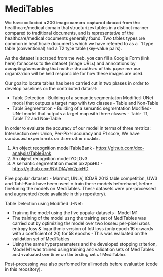 # MediTables

We have collected a 200 image camera-captured dataset from the healthcare/medical domain that structurizes tables in a distinct manner compared to traditional documents, and is representative of the healthcare/medical documents generally found. Two tables types are common in healthcare documents which we have referred to as a T1 type table (conventional) and a T2 type table (key-value pairs). 

As the dataset is scraped from the web, you can fill a Google Form (link here) for access to the dataset (image URLs) and annotations by accepting/consenting that neither the authors of this paper nor our organization will be held responsible for how these images are used.

Our goal to locate tables has been carried out in two phases in order to develop baselines on the contributed dataset:
- Table Detection - Building of a semantic segmentation Modified-UNet model that outputs a target map with two classes - Table and Non-Table
- Table Segmentation - Building of a semantic segmentation Modified-UNet model that outputs a target map with three classes - Table T1, Table T2 and Non-Table

In order to evaluate the accuracy of our model in terms of three metrics: 
Intersection over Union, Per-Pixel accuracy and F1 score,
We have conducted experiments on three other models: 
1. An object recognition model TableBank - https://github.com/doc-analysis/TableBank
2. An object recognition model YOLOv3
3. A semantic segmentation model pix2pixHD - https://github.com/NVIDIA/pix2pixHD

Five popular datasets - Marmot, UNLV, ICDAR 2013 table competition, UW3 and TableBank have been used to train these models beforehand, before finetuning the models on MediTables.
These datasets were pre-processed and augmented (code available in this repository).

Table Detection using Modified U-Net:
- Training the model using the five popular datasets - Model M1
- The training of the model using the training set of MediTables was carried out by optimizing the model over two losses: per-pixel cross entropy loss & logarithmic version of IoU loss (only epoch 16 onwards with a coefficient of 20) for 58 epochs - This was evaluated on the validation set of MediTables
- Using the same hyperparameters and the developed stopping criterion, Model M1 was trained using training and validation sets of MediTables and evaluated one time on the testing set of MediTables

Post-processing was also performed for all models before evaluation (code in this repository).
